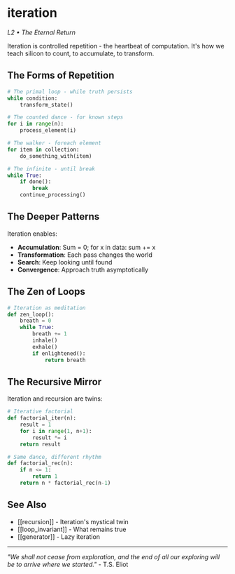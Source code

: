 # iteration
*L2 • The Eternal Return*

Iteration is controlled repetition - the heartbeat of computation. It's how we teach silicon to count, to accumulate, to transform.

## The Forms of Repetition

```python
# The primal loop - while truth persists
while condition:
    transform_state()

# The counted dance - for known steps
for i in range(n):
    process_element(i)

# The walker - foreach element
for item in collection:
    do_something_with(item)

# The infinite - until break
while True:
    if done():
        break
    continue_processing()
```

## The Deeper Patterns

Iteration enables:
- **Accumulation**: Sum = 0; for x in data: sum += x
- **Transformation**: Each pass changes the world
- **Search**: Keep looking until found
- **Convergence**: Approach truth asymptotically

## The Zen of Loops

```python
# Iteration as meditation
def zen_loop():
    breath = 0
    while True:
        breath += 1
        inhale()
        exhale()
        if enlightened():
            return breath
```

## The Recursive Mirror

Iteration and recursion are twins:
```python
# Iterative factorial
def factorial_iter(n):
    result = 1
    for i in range(1, n+1):
        result *= i
    return result

# Same dance, different rhythm
def factorial_rec(n):
    if n <= 1:
        return 1
    return n * factorial_rec(n-1)
```

## See Also
- [[recursion]] - Iteration's mystical twin
- [[loop_invariant]] - What remains true
- [[generator]] - Lazy iteration

---
*"We shall not cease from exploration, and the end of all our exploring will be to arrive where we started."* - T.S. Eliot